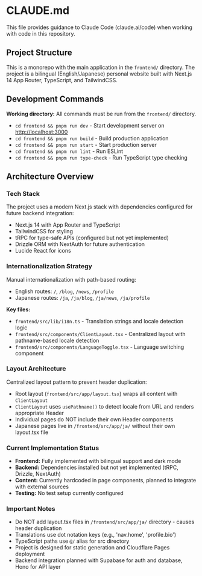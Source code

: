 # CLAUDE.md

This file provides guidance to Claude Code (claude.ai/code) when working with code in this repository.

## Project Structure

This is a monorepo with the main application in the `frontend/` directory. The project is a bilingual (English/Japanese) personal website built with Next.js 14 App Router, TypeScript, and TailwindCSS.

## Development Commands

**Working directory:** All commands must be run from the `frontend/` directory.

- `cd frontend && pnpm run dev` - Start development server on <http://localhost:3000>
- `cd frontend && pnpm run build` - Build production application
- `cd frontend && pnpm run start` - Start production server
- `cd frontend && pnpm run lint` - Run ESLint
- `cd frontend && pnpm run type-check` - Run TypeScript type checking

## Architecture Overview

### Tech Stack

The project uses a modern Next.js stack with dependencies configured for future backend integration:

- Next.js 14 with App Router and TypeScript
- TailwindCSS for styling
- tRPC for type-safe APIs (configured but not yet implemented)
- Drizzle ORM with NextAuth for future authentication
- Lucide React for icons

### Internationalization Strategy

Manual internationalization with path-based routing:

- English routes: `/`, `/blog`, `/news`, `/profile`
- Japanese routes: `/ja`, `/ja/blog`, `/ja/news`, `/ja/profile`

**Key files:**

- `frontend/src/lib/i18n.ts` - Translation strings and locale detection logic
- `frontend/src/components/ClientLayout.tsx` - Centralized layout with pathname-based locale detection
- `frontend/src/components/LanguageToggle.tsx` - Language switching component

### Layout Architecture

Centralized layout pattern to prevent header duplication:

- Root layout (`frontend/src/app/layout.tsx`) wraps all content with `ClientLayout`
- `ClientLayout` uses `usePathname()` to detect locale from URL and renders appropriate Header
- Individual pages do NOT include their own Header components
- Japanese pages live in `/frontend/src/app/ja/` without their own layout.tsx file

### Current Implementation Status

- **Frontend:** Fully implemented with bilingual support and dark mode
- **Backend:** Dependencies installed but not yet implemented (tRPC, Drizzle, NextAuth)
- **Content:** Currently hardcoded in page components, planned to integrate with external sources
- **Testing:** No test setup currently configured

### Important Notes

- Do NOT add layout.tsx files in `/frontend/src/app/ja/` directory - causes header duplication
- Translations use dot notation keys (e.g., 'nav.home', 'profile.bio')
- TypeScript paths use `@/` alias for src directory
- Project is designed for static generation and Cloudflare Pages deployment
- Backend integration planned with Supabase for auth and database, Hono for API layer

